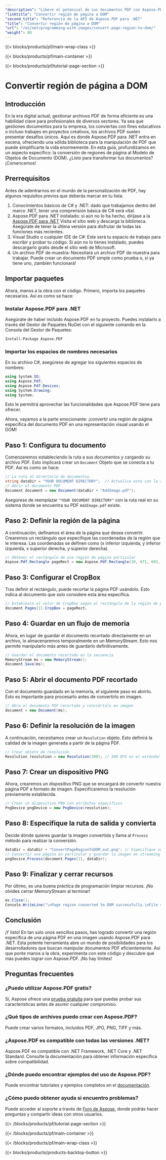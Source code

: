 ```yaml
---
"description": "Libere el potencial de sus documentos PDF con Aspose.PDF para .NET. Convierta partes de PDF en imágenes y mejore su flujo de trabajo."
"linktitle": "Convertir región de página a DOM"
"second_title": "Referencia de la API de Aspose.PDF para .NET"
"title": "Convertir región de página a DOM"
"url": "/es/net/programming-with-images/convert-page-region-to-dom/"
"weight": 80
---
```


{{< blocks/products/pf/main-wrap-class >}}

{{< blocks/products/pf/main-container >}}

{{< blocks/products/pf/tutorial-page-section >}}

# Convertir región de página a DOM

## Introducción

En la era digital actual, gestionar archivos PDF de forma eficiente es una habilidad clave para profesionales de diversos sectores. Ya sea que gestiones documentos para tu empresa, los conviertas con fines educativos o incluso trabajes en proyectos creativos, los archivos PDF suelen presentar desafíos únicos. Aquí es donde Aspose.PDF para .NET entra en escena, ofreciendo una sólida biblioteca para la manipulación de PDF que puede simplificarte la vida enormemente. En esta guía, profundizamos en un aspecto específico: la conversión de regiones de página al Modelo de Objetos de Documento (DOM). ¿Listo para transformar tus documentos? ¡Comencemos!

## Prerrequisitos

Antes de adentrarnos en el mundo de la personalización de PDF, hay algunos requisitos previos que deberás marcar en tu lista:
1. Conocimientos básicos de C# y .NET: dado que trabajamos dentro del marco .NET, tener una comprensión básica de C# será vital.
2. Aspose.PDF para .NET instalado: si aún no lo ha hecho, diríjase a la [Aspose.PDF para .NET](https://releases.aspose.com/pdf/net/) Visita el sitio web y descarga la biblioteca. Asegúrate de tener la última versión para disfrutar de todas las funciones más recientes.
3. Visual Studio o cualquier IDE de C#: Este será tu espacio de trabajo para escribir y probar tu código. Si aún no lo tienes instalado, puedes descargarlo gratis desde el sitio web de Microsoft.
4. Un archivo PDF de muestra: Necesitará un archivo PDF de muestra para trabajar. Puede crear un documento PDF simple como prueba o, si ya tiene uno, ¡también funcionará!

## Importar paquetes

Ahora, manos a la obra con el código. Primero, importa los paquetes necesarios. Así es como se hace:

### Instalar Aspose.PDF para .NET
Asegúrate de haber incluido Aspose.PDF en tu proyecto. Puedes instalarlo a través del Gestor de Paquetes NuGet con el siguiente comando en la Consola del Gestor de Paquetes:
```bash
Install-Package Aspose.PDF
```

### Importar los espacios de nombres necesarios
En su archivo C#, asegúrese de agregar los siguientes espacios de nombres:
```csharp
using System.IO;
using Aspose.Pdf;
using Aspose.Pdf.Devices;
using System.Drawing;
using System;
```

Esto le permitirá aprovechar las funcionalidades que Aspose.PDF tiene para ofrecer.

Ahora, vayamos a la parte emocionante: ¡convertir una región de página específica del documento PDF en una representación visual usando el DOM!

## Paso 1: Configura tu documento
Comenzaremos estableciendo la ruta a sus documentos y cargando su archivo PDF. Esto implicará crear un `Document` Objeto que se conecta a tu PDF. Así es como se hace:

```csharp
// La ruta al directorio de documentos.
string dataDir = "YOUR DOCUMENT DIRECTORY";  // Actualice esto con la ruta de su directorio
// Abrir el documento PDF
Document document = new Document(dataDir + "AddImage.pdf");
```

Asegúrese de reemplazar `"YOUR DOCUMENT DIRECTORY"` con la ruta real en su sistema donde se encuentra su PDF `AddImage.pdf` existe.

## Paso 2: Definir la región de la página
A continuación, definamos el área de la página que desea convertir. Crearemos un rectángulo que especifique las coordenadas de la región que le interesa. Las coordenadas se definen como (x inferior izquierda, y inferior izquierda, x superior derecha, y superior derecha).

```csharp
// Obtener el rectángulo de una región de página particular
Aspose.Pdf.Rectangle pageRect = new Aspose.Pdf.Rectangle(20, 671, 693, 1125);
```

## Paso 3: Configurar el CropBox
Tras definir el rectángulo, puede recortar la página PDF usándolo. Esto indica al documento que solo considere esta área específica.

```csharp
// Establezca el valor de CropBox según el rectángulo de la región de página deseada
document.Pages[1].CropBox = pageRect;
```

## Paso 4: Guardar en un flujo de memoria
Ahora, en lugar de guardar el documento recortado directamente en un archivo, lo almacenaremos temporalmente en un MemoryStream. Esto nos permite manipularlo más antes de guardarlo definitivamente.

```csharp
// Guardar el documento recortado en la secuencia
MemoryStream ms = new MemoryStream();
document.Save(ms);
```

## Paso 5: Abrir el documento PDF recortado
Con el documento guardado en la memoria, el siguiente paso es abrirlo. Esto es importante para procesarlo antes de convertirlo en imagen.

```csharp
// Abra el documento PDF recortado y conviértalo en imagen
document = new Document(ms);
```

## Paso 6: Definir la resolución de la imagen
A continuación, necesitamos crear un `Resolution` objeto. Esto definirá la calidad de la imagen generada a partir de la página PDF.

```csharp
// Crear objeto de resolución
Resolution resolution = new Resolution(300); // 300 DPI es el estándar para la calidad de impresión
```

## Paso 7: Crear un dispositivo PNG
Ahora, crearemos un dispositivo PNG que se encargará de convertir nuestra página PDF a formato de imagen. Especificaremos la resolución previamente establecida.

```csharp
// Crear un dispositivo PNG con atributos específicos
PngDevice pngDevice = new PngDevice(resolution);
```

## Paso 8: Especifique la ruta de salida y convierta
Decide dónde quieres guardar la imagen convertida y llama al `Process` método para realizar la conversión.

```csharp
dataDir = dataDir + "ConvertPageRegionToDOM_out.png"; // Especifique su archivo de salida
// Convertir una página en particular y guardar la imagen en streaming
pngDevice.Process(document.Pages[1], dataDir);
```

## Paso 9: Finalizar y cerrar recursos
Por último, es una buena práctica de programación limpiar recursos. ¡No olvides cerrar MemoryStream al terminar!

```csharp
ms.Close();
Console.WriteLine("\nPage region converted to DOM successfully.\nFile saved at " + dataDir);
```

## Conclusión

¡Y listo! En tan solo unos sencillos pasos, has logrado convertir una región específica de una página PDF en una imagen usando Aspose.PDF para .NET. Esta potente herramienta abre un mundo de posibilidades para los desarrolladores que buscan manipular documentos PDF eficientemente. Así que ponte manos a la obra, experimenta con este código y descubre qué más puedes lograr con Aspose.PDF. ¡No hay límites!

## Preguntas frecuentes

### ¿Puedo utilizar Aspose.PDF gratis?  
Sí, Aspose ofrece una [prueba gratuita](https://releases.aspose.com/) para que puedas probar sus características antes de asumir cualquier compromiso.

### ¿Qué tipos de archivos puedo crear con Aspose.PDF?  
Puede crear varios formatos, incluidos PDF, JPG, PNG, TIFF y más. 

### ¿Aspose.PDF es compatible con todas las versiones .NET?  
Aspose.PDF es compatible con .NET Framework, .NET Core y .NET Standard. Consulte la documentación para obtener información específica sobre compatibilidad.

### ¿Dónde puedo encontrar ejemplos del uso de Aspose.PDF?  
Puede encontrar tutoriales y ejemplos completos en el [documentación](https://reference.aspose.com/pdf/net/).

### ¿Cómo puedo obtener ayuda si encuentro problemas?  
Puede acceder al soporte a través de [Foro de Aspose](https://forum.aspose.com/c/pdf/10), donde podrás hacer preguntas y compartir ideas con otros usuarios.

{{< /blocks/products/pf/tutorial-page-section >}}

{{< /blocks/products/pf/main-container >}}

{{< /blocks/products/pf/main-wrap-class >}}

{{< blocks/products/products-backtop-button >}}